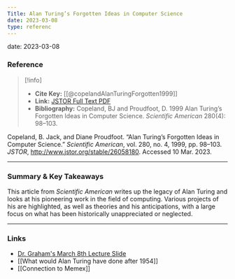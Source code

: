 ```yaml
---
Title: Alan Turing’s Forgotten Ideas in Computer Science
date: 2023-03-08
type: referenc
---
```


date: 2023-03-08

### Reference 

> [!info]
> - **Cite Key:** [[@copelandAlanTuringForgotten1999]]
> - **Link:** [JSTOR Full Text PDF](file://C:\Users\sophi\Zotero\storage\GAXFQKH9\Copeland%20and%20Proudfoot%20-%201999%20-%20Alan%20Turing’s%20Forgotten%20Ideas%20in%20Computer%20Science.pdf)
> - **Bibliography:** Copeland, BJ and Proudfoot, D. 1999 Alan Turing’s Forgotten Ideas in Computer Science. _Scientific American_ 280(4): 98–103.

Copeland, B. Jack, and Diane Proudfoot. “Alan Turing’s Forgotten Ideas in Computer Science.” _Scientific American_, vol. 280, no. 4, 1999, pp. 98–103. _JSTOR_, http://www.jstor.org/stable/26058180. Accessed 10 Mar. 2023.

---

### Summary & Key Takeaways

This article from *Scientific American* writes up the legacy of Alan Turing and looks at his pioneering work in the field of computing. Various projects of his are highlighted, as well as theories and his anticipations, with a large focus on what has been historically unappreciated or neglected.

--- 

### Links
- [Dr. Graham's March 8th Lecture Slide](https://shawngraham.github.io/hist1900/assets/slides/mar8#/12)
- [[What would Alan Turing have done after 1954]]
- [[Connection to Memex]]